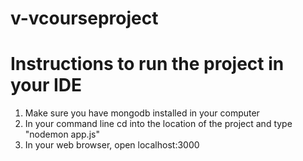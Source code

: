 # v-vcourseproject

# Instructions to run the project in your IDE

1. Make sure you have mongodb installed in your computer
2. In your command line cd into the location of the project and type "nodemon app.js"
3. In your web browser, open localhost:3000
